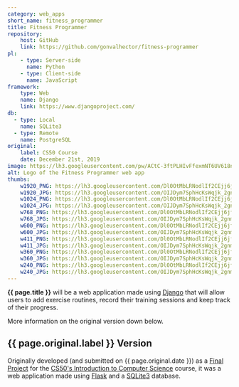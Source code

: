```yaml
---
category: web_apps
short_name: fitness_programmer
title: Fitness Programmer
repository:
    host: GitHub
    link: https://github.com/gonvalhector/fitness-programmer
pl:
    - type: Server-side
      name: Python
    - type: Client-side
      name: JavaScript
framework:
    type: Web
    name: Django
    link: https://www.djangoproject.com/
db:
  - type: Local
    name: SQLite3
  - type: Remote
    name: PostgreSQL
original:
    label: CS50 Course
    date: December 21st, 2019
image: https://lh3.googleusercontent.com/pw/ACtC-3ftPLHIvFfexmNT6UV618n_gTSP9Qjd1LodoTrO7uz4YkvN7hMDBp0k0gLYpV5ZpLX6W0XNtw4wk8pONMa-mVum-x_oS_tyuxZm93GVjez2DwQyUcv1CkBjzBW50nV3X1XKkHcLfTi5WfciwBRLzjZt=w1200-h630-no?authuser=0
alt: Logo of the Fitness Programmer web app
thumbs:
    w1920_PNG: https://lh3.googleusercontent.com/Dl0OtMbLRNodlIf2CEjj6jfSR4-DaUd8ilvoBo9KNvKRtOByyLhlu_imZg1HJ0OQeOxTLyplyoR7W-2IoKIyfD1ydn56YVC_Ek16KDIov4ePvIFZuGy5xyeKi32eO8tfNA5XBv4OSQ=w355
    w1920_JPG: https://lh3.googleusercontent.com/OIJDym7SphHcKsWqjk_2gnmajEoSn9PaATxI7x7w3SoMj3wuS_jndplaF9kiInweh-RavfsagkVGN7G1oXKQ-9YUuTu6bqtexUv35Wrh_HA9RsRmZ3ysHsCJwfjNvp4vJsVhKqCyEQ=w355
    w1024_PNG: https://lh3.googleusercontent.com/Dl0OtMbLRNodlIf2CEjj6jfSR4-DaUd8ilvoBo9KNvKRtOByyLhlu_imZg1HJ0OQeOxTLyplyoR7W-2IoKIyfD1ydn56YVC_Ek16KDIov4ePvIFZuGy5xyeKi32eO8tfNA5XBv4OSQ=w284
    w1024_JPG: https://lh3.googleusercontent.com/OIJDym7SphHcKsWqjk_2gnmajEoSn9PaATxI7x7w3SoMj3wuS_jndplaF9kiInweh-RavfsagkVGN7G1oXKQ-9YUuTu6bqtexUv35Wrh_HA9RsRmZ3ysHsCJwfjNvp4vJsVhKqCyEQ=w284
    w768_PNG: https://lh3.googleusercontent.com/Dl0OtMbLRNodlIf2CEjj6jfSR4-DaUd8ilvoBo9KNvKRtOByyLhlu_imZg1HJ0OQeOxTLyplyoR7W-2IoKIyfD1ydn56YVC_Ek16KDIov4ePvIFZuGy5xyeKi32eO8tfNA5XBv4OSQ=w213
    w768_JPG: https://lh3.googleusercontent.com/OIJDym7SphHcKsWqjk_2gnmajEoSn9PaATxI7x7w3SoMj3wuS_jndplaF9kiInweh-RavfsagkVGN7G1oXKQ-9YUuTu6bqtexUv35Wrh_HA9RsRmZ3ysHsCJwfjNvp4vJsVhKqCyEQ=w213
    w600_PNG: https://lh3.googleusercontent.com/Dl0OtMbLRNodlIf2CEjj6jfSR4-DaUd8ilvoBo9KNvKRtOByyLhlu_imZg1HJ0OQeOxTLyplyoR7W-2IoKIyfD1ydn56YVC_Ek16KDIov4ePvIFZuGy5xyeKi32eO8tfNA5XBv4OSQ=w166
    w600_JPG: https://lh3.googleusercontent.com/OIJDym7SphHcKsWqjk_2gnmajEoSn9PaATxI7x7w3SoMj3wuS_jndplaF9kiInweh-RavfsagkVGN7G1oXKQ-9YUuTu6bqtexUv35Wrh_HA9RsRmZ3ysHsCJwfjNvp4vJsVhKqCyEQ=w166
    w411_PNG: https://lh3.googleusercontent.com/Dl0OtMbLRNodlIf2CEjj6jfSR4-DaUd8ilvoBo9KNvKRtOByyLhlu_imZg1HJ0OQeOxTLyplyoR7W-2IoKIyfD1ydn56YVC_Ek16KDIov4ePvIFZuGy5xyeKi32eO8tfNA5XBv4OSQ=w114
    w411_JPG: https://lh3.googleusercontent.com/OIJDym7SphHcKsWqjk_2gnmajEoSn9PaATxI7x7w3SoMj3wuS_jndplaF9kiInweh-RavfsagkVGN7G1oXKQ-9YUuTu6bqtexUv35Wrh_HA9RsRmZ3ysHsCJwfjNvp4vJsVhKqCyEQ=w114
    w360_PNG: https://lh3.googleusercontent.com/Dl0OtMbLRNodlIf2CEjj6jfSR4-DaUd8ilvoBo9KNvKRtOByyLhlu_imZg1HJ0OQeOxTLyplyoR7W-2IoKIyfD1ydn56YVC_Ek16KDIov4ePvIFZuGy5xyeKi32eO8tfNA5XBv4OSQ=w100
    w360_JPG: https://lh3.googleusercontent.com/OIJDym7SphHcKsWqjk_2gnmajEoSn9PaATxI7x7w3SoMj3wuS_jndplaF9kiInweh-RavfsagkVGN7G1oXKQ-9YUuTu6bqtexUv35Wrh_HA9RsRmZ3ysHsCJwfjNvp4vJsVhKqCyEQ=w100
    w240_PNG: https://lh3.googleusercontent.com/Dl0OtMbLRNodlIf2CEjj6jfSR4-DaUd8ilvoBo9KNvKRtOByyLhlu_imZg1HJ0OQeOxTLyplyoR7W-2IoKIyfD1ydn56YVC_Ek16KDIov4ePvIFZuGy5xyeKi32eO8tfNA5XBv4OSQ=w66
    w240_JPG: https://lh3.googleusercontent.com/OIJDym7SphHcKsWqjk_2gnmajEoSn9PaATxI7x7w3SoMj3wuS_jndplaF9kiInweh-RavfsagkVGN7G1oXKQ-9YUuTu6bqtexUv35Wrh_HA9RsRmZ3ysHsCJwfjNvp4vJsVhKqCyEQ=w66
---
```


**{{ page.title }}** will be a web application made using [Django](https://www.djangoproject.com/) that will allow users to add exercise
routines, record their training sessions and keep track of their progress.  

More information on the original version down below.

## {{ page.original.label }} Version

Originally developed (and submitted on {{ page.original.date }}) as a [Final Project](https://cs50.harvard.edu/x/2020/project/) for the [CS50's Introduction to Computer Science](https://cs50.harvard.edu/x/2020/notes/0/) course, it was a web application made using [Flask](https://flask.palletsprojects.com/en/1.1.x/) and a [SQLite3](https://sqlite.org/index.html) database.
